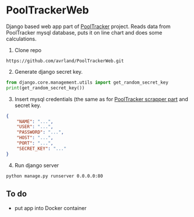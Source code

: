 # PoolTrackerWeb
Django based web app part of [PoolTracker](https://github.com/avrland/PoolTracker) project. Reads data from PoolTracker mysql database, puts it on line chart and does some calculations.

1. Clone repo
```
https://github.com/avrland/PoolTrackerWeb.git
```
2. Generate django secret key.
```python
from django.core.management.utils import get_random_secret_key
print(get_random_secret_key())
```
3. Insert mysql credentials (the same as for [PoolTracker scrapper part](https://github.com/avrland/PoolTracker) and secret key.
```json
{
    "NAME": "...",
    "USER": "...",
    "PASSWORD": "...",
    "HOST": "...",
    "PORT": "...",
    "SECRET_KEY": "..."
}
```
4. Run django server
```
python manage.py runserver 0.0.0.0:80
```

## To do
- put app into Docker container
